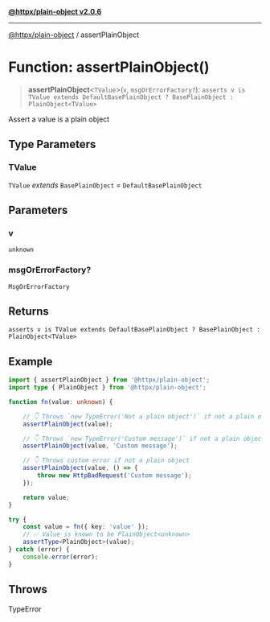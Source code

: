[**@httpx/plain-object v2.0.6**](../README.md)

***

[@httpx/plain-object](../README.md) / assertPlainObject

# Function: assertPlainObject()

> **assertPlainObject**\<`TValue`\>(`v`, `msgOrErrorFactory?`): `asserts v is TValue extends DefaultBasePlainObject ? BasePlainObject : PlainObject<TValue>`

Assert a value is a plain object

## Type Parameters

### TValue

`TValue` *extends* `BasePlainObject` = `DefaultBasePlainObject`

## Parameters

### v

`unknown`

### msgOrErrorFactory?

`MsgOrErrorFactory`

## Returns

`asserts v is TValue extends DefaultBasePlainObject ? BasePlainObject : PlainObject<TValue>`

## Example

```typescript
import { assertPlainObject } from '@httpx/plain-object';
import type { PlainObject } from '@httpx/plain-object';

function fn(value: unknown) {

    // 👇 Throws `new TypeError('Not a plain object')` if not a plain object
    assertPlainObject(value);

    // 👇 Throws `new TypeError('Custom message')` if not a plain object
    assertPlainObject(value, 'Custom message');

    // 👇 Throws custom error if not a plain object
    assertPlainObject(value, () => {
        throw new HttpBadRequest('Custom message');
    });

    return value;
}

try {
    const value = fn({ key: 'value' });
    // ✅ Value is known to be PlainObject<unknown>
    assertType<PlainObject>(value);
} catch (error) {
    console.error(error);
}
```

## Throws

TypeError
